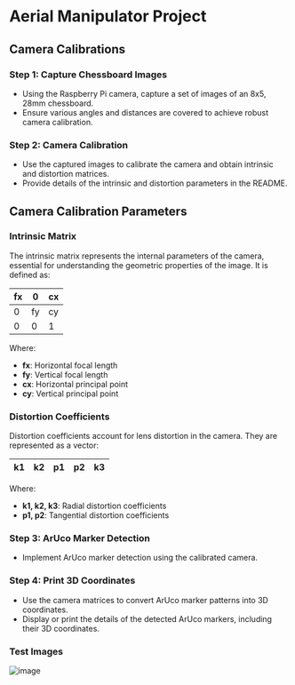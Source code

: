 # Aerial Manipulator Project

## Camera Calibrations

### Step 1: Capture Chessboard Images
- Using the Raspberry Pi camera, capture a set of images of an 8x5, 28mm chessboard.
- Ensure various angles and distances are covered to achieve robust camera calibration.

### Step 2: Camera Calibration
- Use the captured images to calibrate the camera and obtain intrinsic and distortion matrices.
- Provide details of the intrinsic and distortion parameters in the README.

## Camera Calibration Parameters

### Intrinsic Matrix
The intrinsic matrix represents the internal parameters of the camera, essential for understanding the geometric properties of the image. It is defined as:
<div align="center">

| fx | 0  | cx |
|----|----|----|
| 0  | fy | cy |
| 0  | 0  | 1  |

</div>



Where:
- **fx**: Horizontal focal length
- **fy**: Vertical focal length
- **cx**: Horizontal principal point
- **cy**: Vertical principal point

### Distortion Coefficients
Distortion coefficients account for lens distortion in the camera. They are represented as a vector:
<div align="center">

| k1 | k2 | p1 | p2 | k3 |
|----|----|----|----|----|


</div>



Where:
- **k1, k2, k3**: Radial distortion coefficients
- **p1, p2**: Tangential distortion coefficients


### Step 3: ArUco Marker Detection
- Implement ArUco marker detection using the calibrated camera. 

### Step 4: Print 3D Coordinates
- Use the camera matrices to convert ArUco marker patterns into 3D coordinates.
- Display or print the details of the detected ArUco markers, including their 3D coordinates.


### Test Images
![image](https://github.com/FYP-Aerial-Manipulator/Areal-Manipulator/assets/81348451/284c5ded-0828-4e29-955d-2aab1064cf01)

